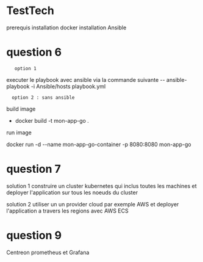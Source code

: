 # TestTech
prerequis 
installation docker 
installation Ansible 

# question 6
       option 1
executer le playbook avec ansible via la commande suivante 
--  ansible-playbook -i Ansible/hosts playbook.yml

      option 2 : sans ansible
build image 
- docker build -t mon-app-go .

run image 

docker run -d --name mon-app-go-container -p 8080:8080 mon-app-go

# question 7
solution 1 
construire un cluster kubernetes qui inclus toutes les machines et deployer l'application sur tous les noeuds du cluster  

solution 2 
utiliser un un provider cloud  par exemple AWS et deployer l'application a travers les regions  avec AWS ECS 

# question 9
 Centreon 
 prometheus et Grafana

